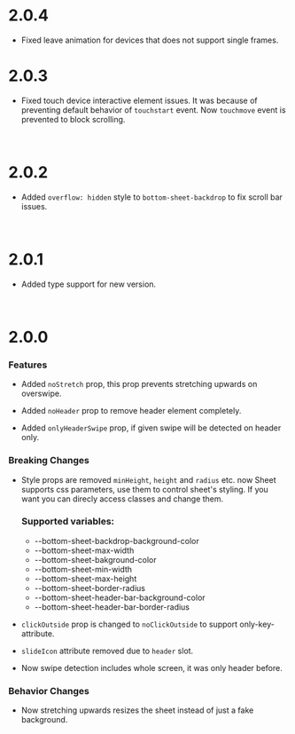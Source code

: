 # 2.0.4

- Fixed leave animation for devices that does not support single frames.

# 2.0.3

- Fixed touch device interactive element issues. It was because of preventing default behavior of `touchstart` event. Now `touchmove` event is prevented to block scrolling.

<br>

# 2.0.2

- Added `overflow: hidden` style to `bottom-sheet-backdrop` to fix scroll bar issues.

<br>

# 2.0.1

- Added type support for new version.

<br>

# 2.0.0
### Features
  - Added `noStretch` prop, this prop prevents stretching upwards on overswipe.

  - Added `noHeader` prop to remove header element completely.

  - Added `onlyHeaderSwipe` prop, if given swipe will be detected on header only.

### Breaking Changes
  - Style props are removed `minHeight`, `height` and `radius` etc. now Sheet supports css parameters, use them to control sheet's styling. If you want you can direcly access classes and change them.
    ### Supported variables:
    - --bottom-sheet-backdrop-background-color
    - --bottom-sheet-max-width
    - --bottom-sheet-bakground-color
    - --bottom-sheet-min-width
    - --bottom-sheet-max-height
    - --bottom-sheet-border-radius
    - --bottom-sheet-header-bar-background-color
    - --bottom-sheet-header-bar-border-radius
 
  - `clickOutside` prop is changed to `noClickOutside` to support only-key-attribute.

  - `slideIcon` attribute removed due to `header` slot.

  - Now swipe detection includes whole screen, it was only header before.


### Behavior Changes
  - Now stretching upwards resizes the sheet instead of just a fake background.
<br>
